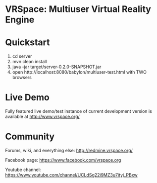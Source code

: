 # VRSpace: Multiuser Virtual Reality Engine

# Quickstart

1) cd server
2) mvn clean install
3) java -jar target/server-0.2.0-SNAPSHOT.jar
4) open http://localhost:8080/babylon/multiuser-test.html with TWO browsers

# Live Demo

Fully featured live demo/test instance of current development version is available at http://www.vrspace.org/

# Community

Forums, wiki, and everything else: http://redmine.vrspace.org/

Facebook page: https://www.facebook.com/vrspace.org

Youtube channel: https://www.youtube.com/channel/UCLdSg22i9MZ3u7ityj_PBxw